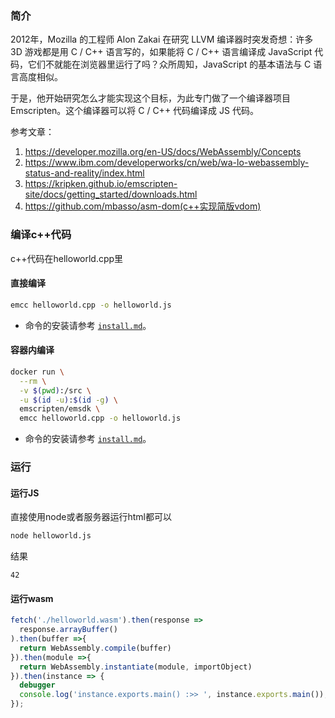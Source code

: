 ### 简介
2012年，Mozilla 的工程师 Alon Zakai 在研究 LLVM 编译器时突发奇想：许多 3D 游戏都是用 C / C++ 语言写的，如果能将 C / C++ 语言编译成 JavaScript 代码，它们不就能在浏览器里运行了吗？众所周知，JavaScript 的基本语法与 C 语言高度相似。

于是，他开始研究怎么才能实现这个目标，为此专门做了一个编译器项目 Emscripten。这个编译器可以将 C / C++ 代码编译成 JS 代码。

参考文章：
1. https://developer.mozilla.org/en-US/docs/WebAssembly/Concepts
2. https://www.ibm.com/developerworks/cn/web/wa-lo-webassembly-status-and-reality/index.html
3. https://kripken.github.io/emscripten-site/docs/getting_started/downloads.html
4. https://github.com/mbasso/asm-dom(c++实现简版vdom)

### 编译c++代码
c++代码在helloworld.cpp里

#### 直接编译

```bash
emcc helloworld.cpp -o helloworld.js
```

- 命令的安装请参考
<a href="https://github.com/antgod/webassembly/blob/master/install.md">`install.md`</a>。

#### 容器内编译
```bash
docker run \
  --rm \
  -v $(pwd):/src \
  -u $(id -u):$(id -g) \
  emscripten/emsdk \
  emcc helloworld.cpp -o helloworld.js
```

- 命令的安装请参考
<a href="https://yuque.antfin.com/ait-fe/nlp/vmhwf1">`install.md`</a>。
### 运行
#### 运行JS
直接使用node或者服务器运行html都可以
```bash
node helloworld.js
```

结果
```
42
```

#### 运行wasm
```js
fetch('./helloworld.wasm').then(response =>
  response.arrayBuffer()
).then(buffer =>{
  return WebAssembly.compile(buffer)
}).then(module =>{
  return WebAssembly.instantiate(module, importObject)
}).then(instance => {
  debugger
  console.log('instance.exports.main() :>> ', instance.exports.main());
});
```

